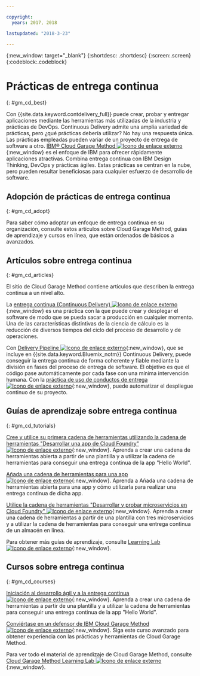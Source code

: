 ```yaml
---

copyright:
  years: 2017, 2018

lastupdated: "2018-3-23"

---
```

<!-- Copyright info at top of file: REQUIRED
    The copyright info is YAML content that must occur at the top of the MD file, before attributes are listed.
    It must be surrounded by 3 dashes.
    The value "years" can contain just one year or a two years separated by a comma. (years: 2014, 2016)
    Indentation as per the previous template must be preserved.
-->

{:new_window: target="_blank"}
{:shortdesc: .shortdesc}
{:screen:.screen}
{:codeblock:.codeblock}

# Prácticas de entrega continua
{: #gm_cd_best}



Con {{site.data.keyword.contdelivery_full}} puede crear, probar y entregar aplicaciones mediante las herramientas más utilizadas de la industria y prácticas de DevOps. Continuous Delivery admite una amplia variedad de prácticas, pero ¿qué prácticas debería utilizar? No hay una respuesta única. Las prácticas empleadas pueden variar de un proyecto de entrega de software a otro.  [IBM&reg; Cloud Garage Method ![Icono de enlace externo](../../icons/launch-glyph.svg "Icono de enlace externo")](https://www.ibm.com/cloud/garage){:new_window} es el enfoque de IBM para ofrecer rápidamente aplicaciones atractivas. Combina entrega continua con IBM Design Thinking, DevOps y prácticas ágiles. Estas prácticas se centran en la nube, pero pueden resultar beneficiosas para cualquier esfuerzo de desarrollo de software.


## Adopción de prácticas de entrega continua
{: #gm_cd_adopt}

Para saber cómo adoptar un enfoque de entrega continua en su organización, consulte estos artículos sobre Cloud Garage Method, guías de aprendizaje y cursos en línea, que están ordenados de básicos a avanzados.

## Artículos sobre entrega continua
{: #gm_cd_articles}

El sitio de Cloud Garage Method contiene artículos que describen la entrega continua a un nivel alto.

La [entrega continua (Continuous Delivery) ![Icono de enlace externo](../../icons/launch-glyph.svg "Icono de enlace externo")](https://www.ibm.com/cloud/garage/content/deliver/practice_continuous_delivery/] ){:new_window} es una práctica con la que puede crear y desplegar el software de modo que se pueda sacar a producción en cualquier momento. Una de las características distintivas de la ciencia de cálculo es la reducción de diversos tiempos del ciclo del proceso de desarrollo y de operaciones.

Con [Delivery Pipeline ![Icono de enlace externo](../../icons/launch-glyph.svg "Icono de enlace externo")](https://www.ibm.com/cloud/garage/content/deliver/tool_delivery_pipeline/){:new_window}, que se incluye en {{site.data.keyword.Bluemix_notm}} Continuous Delivery, puede conseguir la entrega continua de forma coherente y fiable mediante la división en fases del proceso de entrega de software. El objetivo es que el código pase automáticamente por cada fase con una mínima intervención humana. Con la [práctica de uso de conductos de entrega ![Icono de enlace externo](../../icons/launch-glyph.svg "Icono de enlace externo")](https://www.ibm.com/cloud/garage/content/deliver/practice_delivery_pipeline/){:new_window}, puede automatizar el despliegue continuo de su proyecto.

## Guías de aprendizaje sobre entrega continua
{: #gm_cd_tutorials}

[Cree y utilice su primera cadena de herramientas utilizando la cadena de herramientas "Desarrollar una app de Cloud Foundry" ![Icono de enlace externo](../../icons/launch-glyph.svg "Icono de enlace externo")](https://www.ibm.com/cloud/garage/tutorials/introduce-develop-cloud-foundry-app-toolchain){:new_window}. Aprenda a crear una cadena de herramientas abierta a partir de una plantilla y a utilizar la cadena de herramientas para conseguir una entrega continua de la app "Hello World".

[Añada una cadena de herramientas para una app ![Icono de enlace externo](../../icons/launch-glyph.svg "Icono de enlace externo")](https://www.ibm.com/cloud/garage/tutorials/add-a-toolchain-to-an-app?task=2){:new_window}. Aprenda a Añada una cadena de herramientas abierta para una app y cómo utilizarla para realizar una entrega continua de dicha app.

[Utilice la cadena de herramientas "Desarrollar y probar microservicios en Cloud Foundry" ![Icono de enlace externo](../../icons/launch-glyph.svg "Icono de enlace externo")](https://www.ibm.com/cloud/garage/tutorials/use-develop-test-microservices-on-cloud-foundry-toolchain){:new_window}. Aprenda a crear una cadena de herramientas a partir de una plantilla con tres microservicios y a utilizar la cadena de herramientas para conseguir una entrega continua de un almacén en línea.

Para obtener más guías de aprendizaje, consulte [Learning Lab ![Icono de enlace externo](../../icons/launch-glyph.svg "Icono de enlace externo")](https://www.ibm.com/cloud/garage/category/courses){:new_window}.

## Cursos sobre entrega continua
{: #gm_cd_courses}

[Iniciación al desarrollo ágil y a la entrega continua ![Icono de enlace externo](../../icons/launch-glyph.svg "Icono de enlace externo")](https://www.ibm.com/cloud/garage/content/course/get_started_agile_cd){:new_window}. Aprenda a crear una cadena de herramientas a partir de una plantilla y a utilizar la cadena de herramientas para conseguir una entrega continua de la app "Hello World".

[Conviértase en un defensor de IBM Cloud Garage Method ![Icono de enlace externo](../../icons/launch-glyph.svg "Icono de enlace externo")](https://www.ibm.com/cloud/garage/content/course/gm_advocate){:new_window}. Siga este curso avanzado para obtener experiencia con las prácticas y herramientas de Cloud Garage Method.

Para ver todo el material de aprendizaje de Cloud Garage Method, consulte [Cloud Garage Method Learning Lab ![Icono de enlace externo](../../icons/launch-glyph.svg "Icono de enlace externo")](https://www.ibm.com/cloud/garage/category/courses){:new_window}.
